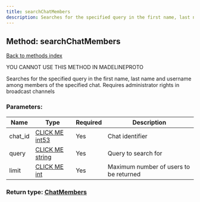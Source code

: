 ```yaml
---
title: searchChatMembers
description: Searches for the specified query in the first name, last name and username among members of the specified chat. Requires administrator rights in broadcast channels
---
```

## Method: searchChatMembers  
[Back to methods index](index.md)


YOU CANNOT USE THIS METHOD IN MADELINEPROTO


Searches for the specified query in the first name, last name and username among members of the specified chat. Requires administrator rights in broadcast channels

### Parameters:

| Name     |    Type       | Required | Description |
|----------|---------------|----------|-------------|
|chat\_id|[CLICK ME int53](../types/int53.md) | Yes|Chat identifier|
|query|[CLICK ME string](../types/string.md) | Yes|Query to search for|
|limit|[CLICK ME int](../types/int.md) | Yes|Maximum number of users to be returned|


### Return type: [ChatMembers](../types/ChatMembers.md)

